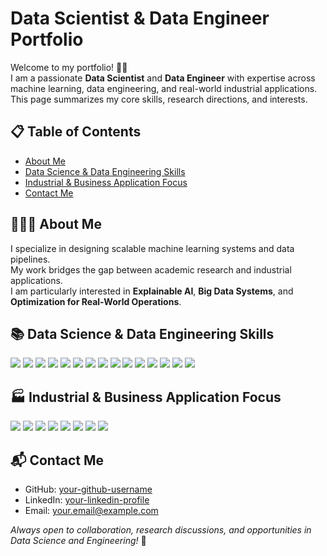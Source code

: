 # Data Scientist & Data Engineer Portfolio

Welcome to my portfolio! 👋🏻  
I am a passionate **Data Scientist** and **Data Engineer** with expertise across machine learning, data engineering, and real-world industrial applications.  
This page summarizes my core skills, research directions, and interests.


## 📋 Table of Contents

- [About Me](#about-me)
- [Data Science & Data Engineering Skills](#data-science--data-engineering-skills)
- [Industrial & Business Application Focus](#industrial--business-application-focus)
- [Contact Me](#contact-me)


## 👨🏻‍💻 About Me

I specialize in designing scalable machine learning systems and data pipelines.  
My work bridges the gap between academic research and industrial applications.  
I am particularly interested in **Explainable AI**, **Big Data Systems**, and **Optimization for Real-World Operations**.


## 📚 Data Science & Data Engineering Skills

<div align="left">

<img src="https://img.shields.io/badge/Python-87CEFA?style=for-the-badge&logo=python&logoColor=white"/>
<img src="https://img.shields.io/badge/SQL-87CEFA?style=for-the-badge&logo=mysql&logoColor=white"/>
<img src="https://img.shields.io/badge/Scala-87CEFA?style=for-the-badge&logo=scala&logoColor=white"/>
<img src="https://img.shields.io/badge/Pandas-87CEFA?style=for-the-badge&logo=pandas&logoColor=white"/>
<img src="https://img.shields.io/badge/NumPy-87CEFA?style=for-the-badge&logo=numpy&logoColor=white"/>
<img src="https://img.shields.io/badge/Scikit--Learn-87CEFA?style=for-the-badge&logo=scikitlearn&logoColor=white"/>
<img src="https://img.shields.io/badge/TensorFlow-87CEFA?style=for-the-badge&logo=tensorflow&logoColor=white"/>
<img src="https://img.shields.io/badge/PyTorch-87CEFA?style=for-the-badge&logo=pytorch&logoColor=white"/>
<img src="https://img.shields.io/badge/Spark-87CEFA?style=for-the-badge&logo=apachespark&logoColor=white"/>
<img src="https://img.shields.io/badge/Airflow-87CEFA?style=for-the-badge&logo=apacheairflow&logoColor=white"/>
<img src="https://img.shields.io/badge/Kafka-87CEFA?style=for-the-badge&logo=apachekafka&logoColor=white"/>
<img src="https://img.shields.io/badge/Docker-87CEFA?style=for-the-badge&logo=docker&logoColor=white"/>
<img src="https://img.shields.io/badge/Kubernetes-87CEFA?style=for-the-badge&logo=kubernetes&logoColor=white"/>
<img src="https://img.shields.io/badge/AWS-87CEFA?style=for-the-badge&logo=amazonaws&logoColor=white"/>
<img src="https://img.shields.io/badge/MLflow-87CEFA?style=for-the-badge&logo=mlflow&logoColor=white"/>

</div>


## 🏭 Industrial & Business Application Focus

<div align="left">

<img src="https://img.shields.io/badge/Big%20Data%20Analytics-87CEFA?style=for-the-badge&logo=databricks&logoColor=white"/>
<img src="https://img.shields.io/badge/Time%20Series%20Forecasting-87CEFA?style=for-the-badge&logo=timescale&logoColor=white"/>
<img src="https://img.shields.io/badge/Supply%20Chain%20Optimization-87CEFA?style=for-the-badge&logo=chainlink&logoColor=white"/>
<img src="https://img.shields.io/badge/Financial%20Risk%20Modeling-87CEFA?style=for-the-badge&logo=finastra&logoColor=white"/>
<img src="https://img.shields.io/badge/Operational%20Research-87CEFA?style=for-the-badge&logo=operationsresearch&logoColor=white"/>
<img src="https://img.shields.io/badge/Explainable%20AI-87CEFA?style=for-the-badge&logo=interpretable&logoColor=white"/>
<img src="https://img.shields.io/badge/NLP%20Applications-87CEFA?style=for-the-badge&logo=openai&logoColor=white"/>
<img src="https://img.shields.io/badge/Federated%20Learning-87CEFA?style=for-the-badge&logo=federatedlearning&logoColor=white"/>

</div>


## 📬 Contact Me

- GitHub: [your-github-username](https://github.com/your-github-username)
- LinkedIn: [your-linkedin-profile](https://linkedin.com/in/your-linkedin-profile)
- Email: your.email@example.com


_Always open to collaboration, research discussions, and opportunities in Data Science and Engineering!_ 🚀
